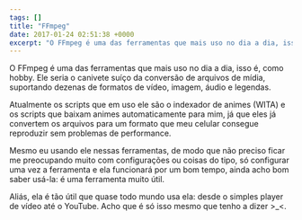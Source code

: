 ```yaml
---
tags: []
title: "FFmpeg"
date: 2017-01-24 02:51:38 +0000
excerpt: "O FFmpeg é uma das ferramentas que mais uso no dia a dia, isso é, como hobby. Ele seria o canivete suíço da conversão de arquivos de mídia,..."
---
```


O FFmpeg é uma das ferramentas que mais uso no dia a dia, isso é, como hobby. Ele seria o canivete suíço da conversão de arquivos de mídia, suportando dezenas de formatos de vídeo, imagem, áudio e legendas.

Atualmente os scripts que em uso ele são o indexador de animes (WITA) e os scripts que baixam animes automaticamente para mim, já que eles já convertem os arquivos para um formato que meu celular consegue reproduzir sem problemas de performance.

Mesmo eu usando ele nessas ferramentas, de modo que não preciso ficar me preocupando muito com configurações ou coisas do tipo, só configurar uma vez a ferramenta e ela funcionará por um bom tempo, ainda acho bom saber usá-la: é uma ferramenta muito útil.

Aliás, ela é tão útil que quase todo mundo usa ela: desde o simples player de vídeo até o YouTube. Acho que é só isso mesmo que tenho a dizer >_<.